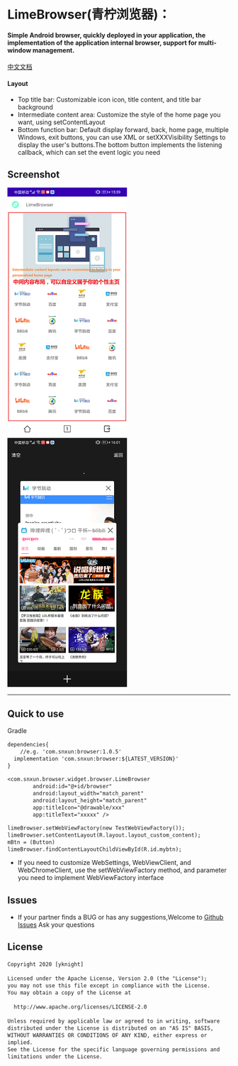 # LimeBrowser(青柠浏览器)：

#### Simple Android browser, quickly deployed in your application, the implementation of the application internal browser, support for multi-window management.

[中文文档](https://github.com/YassKnight/LimeBrowser/blob/main/resources/README_zh.md)

#### Layout 

* Top title bar: Customizable icon icon, title content, and title bar background
* Intermediate content area: Customize the style of the home page you want, using setContentLayout
* Bottom function bar: Default display forward, back, home page, multiple Windows, exit buttons, you can use XML or setXXXVisibility Settings to display the user's buttons.The bottom button implements the listening callback, which can set the event logic you need


## Screenshot

  ![HomePage](https://github.com/YassKnight/LimeBrowser/blob/main/resources/homepage.png)
  ![Window management interface](https://github.com/YassKnight/LimeBrowser/blob/main/resources/multiwindows.png)

---

## Quick to use

Gradle

```
dependencies{
    //e.g. 'com.snxun:browser:1.0.5'
  implementation 'com.snxun:browser:${LATEST_VERSION}'
}
```

```
<com.snxun.browser.widget.browser.LimeBrowser
        android:id="@+id/browser"
        android:layout_width="match_parent"
        android:layout_height="match_parent"
        app:titleIcon="@drawable/xxx"
        app:titleText="xxxxx" />
```

```
limeBrowser.setWebViewFactory(new TestWebViewFactory());
limeBrowser.setContentLayout(R.layout.layout_custom_content);
mBtn = (Button) limeBrowser.findContentLayoutChildViewById(R.id.mybtn);
```

* If you need to customize WebSettings, WebViewClient, and WebChromeClient, use the setWebViewFactory method, and parameter you need to implement WebViewFactory interface

## Issues
* If your partner finds a BUG or has any suggestions,Welcome to [Github Issues](https://github.com/YassKnight/LimeBrowser/issues) Ask your questions

## License

```
Copyright 2020 [yknight]

Licensed under the Apache License, Version 2.0 (the "License");
you may not use this file except in compliance with the License.
You may obtain a copy of the License at

  http://www.apache.org/licenses/LICENSE-2.0

Unless required by applicable law or agreed to in writing, software
distributed under the License is distributed on an "AS IS" BASIS,
WITHOUT WARRANTIES OR CONDITIONS OF ANY KIND, either express or implied.
See the License for the specific language governing permissions and
limitations under the License.
```

